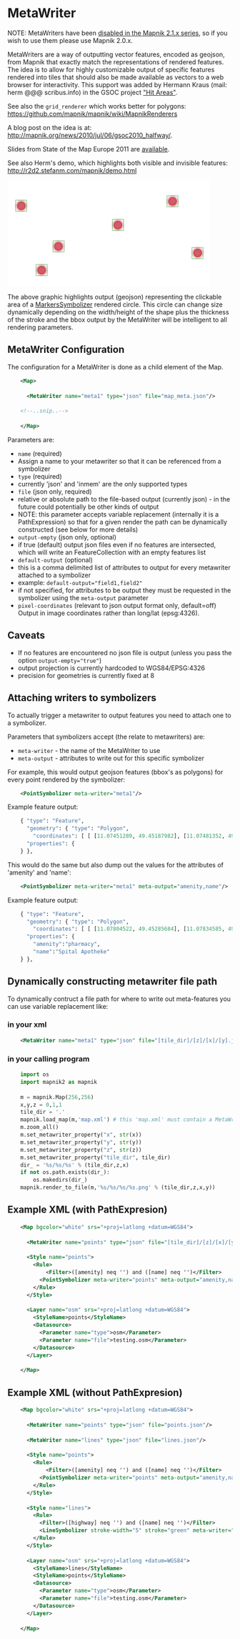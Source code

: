 # MetaWriter

NOTE: MetaWriters have been [disabled in the Mapnik 2.1.x series](https://github.com/mapnik/mapnik/issues/1240), so if you wish to use them please use Mapnik 2.0.x.

MetaWriters are a way of outputting vector features, encoded as geojson, from Mapnik that exactly match the representations of rendered features. The idea is to allow for highly customizable output of specific features rendered into tiles that should also be made available as vectors to a web browser for interactivity. This support was added by Hermann Kraus (mail: herm @@@ scribus.info) in the GSOC project ["Hit Areas"](GSOC2010_Ideas).

See also the `grid_renderer` which works better for polygons: https://github.com/mapnik/mapnik/wiki/MapnikRenderers

A blog post on the idea is at: http://mapnik.org/news/2010/jul/06/gsoc2010_halfway/.

Slides from State of the Map Europe 2011 are [available](http://http://github.com/mapnik/mapnik/wiki/attachment/wiki/MetaWriter/metawriter-slides-sotmeu.pdf).

See also Herm's demo, which highlights both visible and invisible features: http://r2d2.stefanm.com/mapnik/demo.html

![](images/metawriter_bbox_around_width_plus_stroke.png)

The above graphic highlights output (geojson) representing the clickable area of a [MarkersSymbolizer](MarkersSymbolizer) rendered circle. This circle can change size dynamically depending on the width/height of the shape plus the thickness of the stroke and the bbox output by the MetaWriter will be intelligent to all rendering parameters.

## MetaWriter Configuration
The configuration for a MetaWriter is done as a child element of the Map.


```xml
    <Map>
    
      <MetaWriter name="meta1" type="json" file="map_meta.json"/>
    
    <!--..snip..-->
    
    </Map>
```

Parameters are:

 * `name` (required)
  * Assign a name to your metawriter so that it can be referenced from a symbolizer
 * `type` (required)
  * currently 'json' and 'inmem' are the only supported types
 * `file` (json only, required)
  * relative or absolute path to the file-based output (currently json) - in the future could potentially be other kinds of output
  * NOTE: this parameter accepts variable replacement (internally it is a PathExpression) so that for a given render the path can be dynamically constructed (see below for more details)
 * `output-empty` (json only, optional)
  * if true (default) output json files even if no features are intersected, which will write an FeatureCollection with an empty features list
 * `default-output` (optional)
  * this is a comma delimited list of attributes to output for every metawriter attached to a symbolizer
  * example: `default-output="field1,field2"`
  * if not specified, for attributes to be output they must be requested in the symbolizer using the `meta-output` parameter
 * `pixel-coordinates` (relevant to json output format only, default=off) Output in image coordinates rather than long/lat (epsg:4326).


## Caveats

 * If no features are encountered no json file is output (unless you pass the option `output-empty="true"`)
 * output projection is currently hardcoded to WGS84/EPSG:4326
 * precision for geometries is currently fixed at 8

## Attaching writers to symbolizers

To actually trigger a metawriter to output features you need to attach one to a symbolizer.

Parameters that symbolizers accept (the relate to metawriters) are:

  * `meta-writer` - the name of the MetaWriter to use
  * `meta-output` - attributes to write out for this specific symbolizer

For example, this would output geojson features  (bbox's as polygons) for every point rendered by the symbolizer:

```xml
    <PointSymbolizer meta-writer="meta1"/>
```

Example feature output:

```python
    { "type": "Feature",
      "geometry": { "type": "Polygon",
        "coordinates": [ [ [11.07451289, 49.45187982], [11.07481352, 49.45187982], [11.07481352, 49.45218044], [11.07451289, 49.45218044] ] ]},
      "properties": {
    } },
```

This would do the same but also dump out the values for the attributes of 'amenity' and 'name':

```xml
    <PointSymbolizer meta-writer="meta1" meta-output="amenity,name"/>
```

Example feature output:


```python
    { "type": "Feature",
      "geometry": { "type": "Polygon",
        "coordinates": [ [ [11.07804522, 49.45285684], [11.07834585, 49.45285684], [11.07834585, 49.45315747], [11.07804522, 49.45315747] ] ]},
      "properties": {
        "amenity":"pharmacy",
        "name":"Spital Apotheke"
    } },
```

## Dynamically constructing metawriter file path

To dynamically contruct a file path for where to write out meta-features you can use variable replacement like:

### in your xml

```xml
    <MetaWriter name="meta1" type="json" file="[tile_dir]/[z]/[x]/[y].json"/>
```

### in your calling program

```python
    import os
    import mapnik2 as mapnik
    
    m = mapnik.Map(256,256)
    x,y,z = 0,1,1
    tile_dir = '.'
    mapnik.load_map(m,'map.xml') # this 'map.xml' must contain a MetaWriter like above
    m.zoom_all()
    m.set_metawriter_property("x", str(x))
    m.set_metawriter_property("y", str(y))
    m.set_metawriter_property("z", str(z))
    m.set_metawriter_property("tile_dir", tile_dir)
    dir_ = '%s/%s/%s' % (tile_dir,z,x)
    if not os.path.exists(dir_):
        os.makedirs(dir_)
    mapnik.render_to_file(m,'%s/%s/%s/%s.png' % (tile_dir,z,x,y))
```

## Example XML (with PathExpresion)

```xml
    <Map bgcolor="white" srs="+proj=latlong +datum=WGS84">
    
      <MetaWriter name="points" type="json" file="[tile_dir]/[z]/[x]/[y].json"/>
    
      <Style name="points">
        <Rule>
            <Filter>([amenity] neq '') and ([name] neq '')</Filter>
          <PointSymbolizer meta-writer="points" meta-output="amenity,name"/>
        </Rule>
      </Style>
    
      <Layer name="osm" srs="+proj=latlong +datum=WGS84">
        <StyleName>points</StyleName>
        <Datasource>
          <Parameter name="type">osm</Parameter>
          <Parameter name="file">testing.osm</Parameter>
        </Datasource>
      </Layer>
    
    </Map>
```

## Example XML (without PathExpresion)

```xml
    <Map bgcolor="white" srs="+proj=latlong +datum=WGS84">
    
      <MetaWriter name="points" type="json" file="points.json"/>
    
      <MetaWriter name="lines" type="json" file="lines.json"/>
    
      <Style name="points">
        <Rule>
            <Filter>([amenity] neq '') and ([name] neq '')</Filter>
          <PointSymbolizer meta-writer="points" meta-output="amenity,name"/>
        </Rule>
      </Style>
    
      <Style name="lines">
        <Rule>
          <Filter>([highway] neq '') and ([name] neq '')</Filter>
          <LineSymbolizer stroke-width="5" stroke="green" meta-writer="lines" meta-output="highway,name"/>
        </Rule>
      </Style>
    
      <Layer name="osm" srs="+proj=latlong +datum=WGS84">
        <StyleName>lines</StyleName>
        <StyleName>points</StyleName>
        <Datasource>
          <Parameter name="type">osm</Parameter>
          <Parameter name="file">testing.osm</Parameter>
        </Datasource>
      </Layer>
    
    </Map>
```